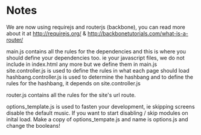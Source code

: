 Notes
=====

We are now using requirejs and routerjs (backbone), you can read more about it at http://requirejs.org/ & http://backbonetutorials.com/what-is-a-router/ <br>

main.js contains all the rules for the dependencies and this is where you should define your dependencies too. ie your javascript files, we do not include in index.html any more but we define them in main.js <br>
site.controller.js is used to define the rules in what each page should load <br>
hashbang.controller.js is used to determine the hashbang and to define the rules for the hashbang, it depends on site.controller.js <br>

router.js contains all the rules for the site's url route.

options_template.js is used to fasten your development, ie skipping screens disable the default music.  If you want to start disabling / skip modules on inital load.  Make a copy of options_tempate.js and name is options.js and change the booleans!
